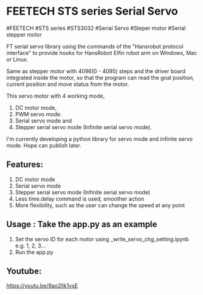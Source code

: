 # FEETECH STS series Serial Servo
#FEETECH #STS series #STS3032 #Serial Servo #Steper motor #Serial stepper motor

FT serial servo library using the commands of the "Hansrobot protocol interface" to provide hooks for HansRobot Elfin robot arm on Windows, Mac or Linux.

Same as stepper motor with 4096(0 - 4095) steps and the driver board integrated inside the motor, so that the program can read the goal position, current position and move status from the motor. 

This servo motor with 4 working mode, 
1. DC motor mode, 
2. PWM servo mode. 
3. Serial servo mode and 
4. Stepper serial servo mode (Infinite serial servo mode). 

I'm currently developing a python library for servo mode and infinite servo mode. Hope can publish later.

## Features:
1. DC motor mode
2. Serial servo mode
3. Stepper serial servo mode (Infinite serial servo mode)
4. Less time.delay command is used, smoother action
5. More flexibility, such as the user can change the speed at any point


## Usage : Take the app.py as an example
1. Set the servo ID for each motor using _write_servo_chg_setting.ipynb 
    e.g. 1, 2, 3...
2. Run the app.py

## Youtube:
https://youtu.be/9ao2Iik1vsE